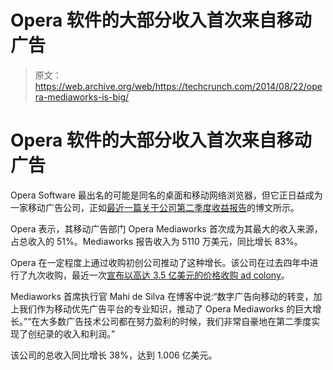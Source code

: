 # Opera 软件的大部分收入首次来自移动广告 

> 原文：<https://web.archive.org/web/https://techcrunch.com/2014/08/22/opera-mediaworks-is-big/>

# Opera 软件的大部分收入首次来自移动广告

Opera Software 最出名的可能是同名的桌面和移动网络浏览器，但它正日益成为一家移动广告公司，正如[最近一篇关于](https://web.archive.org/web/20221207080338/http://operamediaworks.com/blog/?p=318)[公司第二季度收益报告](https://web.archive.org/web/20221207080338/http://www.newsweb.no/newsweb/search.do?messageId=359206)的博文所示。

Opera 表示，其移动广告部门 Opera Mediaworks 首次成为其最大的收入来源，占总收入的 51%。Mediaworks 报告收入为 5110 万美元，同比增长 83%。

Opera 在一定程度上通过收购初创公司推动了这种增长。该公司在过去四年中进行了九次收购，最近一次[宣布以高达 3.5 亿美元的价格收购 ad colony](https://web.archive.org/web/20221207080338/https://beta.techcrunch.com/2014/06/24/confirmed-opera-buys-adcolony-for-75m/)。

Mediaworks 首席执行官 Mahi de Silva 在博客中说:“数字广告向移动的转变，加上我们作为移动优先广告平台的专业知识，推动了 Opera Mediaworks 的巨大增长。”“在大多数广告技术公司都在努力盈利的时候，我们非常自豪地在第二季度实现了创纪录的收入和利润。”

该公司的总收入同比增长 38%，达到 1.006 亿美元。
